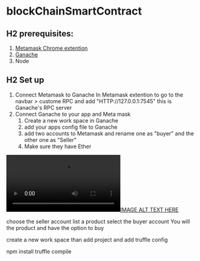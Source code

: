 # blockChainSmartContract

## H2 prerequisites:

1. [Metamask Chrome extention](https://metamask.io/)
2. [Ganache](https://www.trufflesuite.com/ganache)
3. Node

## H2 Set up

1. Connect Metamask to Ganache
   In Metamask extention to go to the navbar > custome RPC and
   add "HTTP://127.0.0.1:7545" this is Ganache's RPC server
2. Connect Ganache to your app and Meta mask
   1. Create a new work space in Ganache
   2. add your apps config file to Ganache
   3. add two accounts to Metamask and rename one as "buyer" and the other one as "Seller"
   4. Make sure they have Ether

[![IMAGE ALT TEXT HERE](./setup.mov)](./setup.mov)

choose the seller account
list a product
select the buyer account
You will the product and have the option to buy

create a new work space
than add project and add truffle config

npm install
truffle compile
